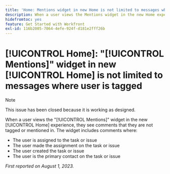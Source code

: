 ```yaml
---
title: 'Home: Mentions widget in new Home is not limited to messages where user is tagged.'
description: When a user views the Mentions widget in the new Home experience, they see comments that they are not tagged or mentioned in.
hidefromtoc: yes
feature: Get Started with Workfront
exl-id: 116b2005-7064-4efe-924f-d181e2fff26b
---
```

# [!UICONTROL Home]: "[!UICONTROL Mentions]" widget in new [!UICONTROL Home] is not limited to messages where user is tagged

<!--Requested article, won't fix-->

>[!NOTE]
>
>This issue has been closed because it is working as designed.

When a user views the "[!UICONTROL Mentions]" widget in the new [!UICONTROL Home] experience, they see comments that they are not tagged or mentioned in. The widget includes comments where:

* The user is assigned to the task or issue
* The user made the assignment on the task or issue
* The user created the task or issue
* The user is the primary contact on the task or issue

_First reported on August 1, 2023._
